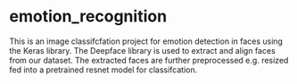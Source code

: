 # emotion_recognition
This is an image classifcfation project for emotion detection in faces using the Keras library. 
The Deepface library is used to extract and align faces from our dataset. The extracted faces are further preprocessed e.g. resized fed into a pretrained resnet model
for classifcation.
